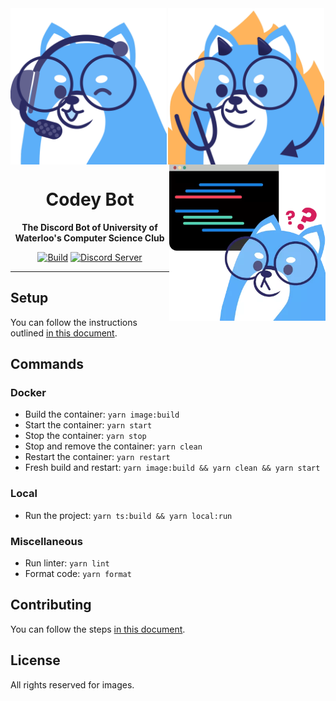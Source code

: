 <div align="center">

<img src="assets/emojis/codeyGaming.png" width="250" height="250" align="left">
<img src="assets/emojis/codeyDevil.png" width="250" height="250" align="center">
<img src="assets/emojis/codeyCoding2.png" width="250" height="250" align="right">

<br />

# Codey Bot

**The Discord Bot of University of Waterloo's Computer Science Club**

[![Build](https://github.com/uwcsc/codeybot/actions/workflows/build.yml/badge.svg?branch=main)](https://github.com/uwcsc/codeybot/actions/workflows/build.yml?query=branch%3Amain)
[![Discord Server](https://discord.com/api/guilds/667823274201448469/widget.png)](https://discord.gg/pHfYBCg)

</div>

---

## Setup

You can follow the instructions outlined [in this document](docs/SETUP.md).

## Commands

### Docker

- Build the container: `yarn image:build`
- Start the container: `yarn start`
- Stop the container: `yarn stop`
- Stop and remove the container: `yarn clean`
- Restart the container: `yarn restart`
- Fresh build and restart: `yarn image:build && yarn clean && yarn start`

### Local

- Run the project: `yarn ts:build && yarn local:run`

### Miscellaneous

- Run linter: `yarn lint`
- Format code: `yarn format`

## Contributing

You can follow the steps [in this document](docs/CONTRIBUTING.md).

## License

All rights reserved for images.
